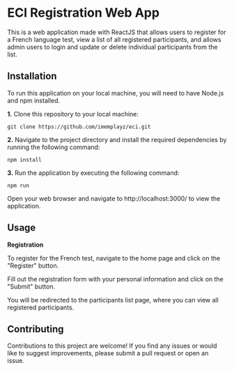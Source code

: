 # ECI Registration Web App

This is a web application made with ReactJS that allows users to register for a French language test, view a list of all registered participants, and allows admin users to login and update or delete individual participants from the list.

## Installation

To run this application on your local machine, you will need to have Node.js and npm installed.

**1.** Clone this repository to your local machine:
```
git clone https://github.com/imemplayz/eci.git
```

**2.** Navigate to the project directory and install the required dependencies by running the following command:
```
npm install
```

**3.** Run the application by executing the following command:
```
npm run
```

Open your web browser and navigate to http://localhost:3000/ to view the application.


## Usage
**Registration**

To register for the French test, navigate to the home page and click on the "Register" button.

Fill out the registration form with your personal information and click on the "Submit" button.

You will be redirected to the participants list page, where you can view all registered participants.


## Contributing
Contributions to this project are welcome! If you find any issues or would like to suggest improvements, please submit a pull request or open an issue.

